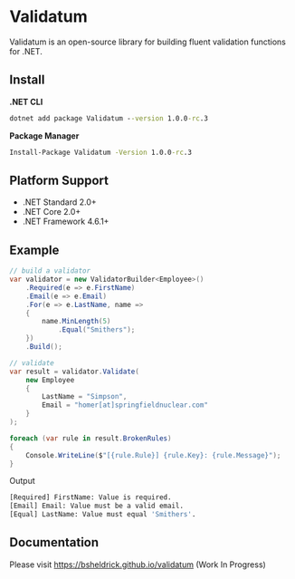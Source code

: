 # Validatum

Validatum is an open-source library for building fluent validation functions for .NET.


## Install

**.NET CLI**
```cmd
dotnet add package Validatum --version 1.0.0-rc.3
```

**Package Manager**
```cmd
Install-Package Validatum -Version 1.0.0-rc.3
```

## Platform Support

- .NET Standard 2.0+
- .NET Core 2.0+
- .NET Framework 4.6.1+

## Example

```csharp
// build a validator
var validator = new ValidatorBuilder<Employee>()
    .Required(e => e.FirstName)
    .Email(e => e.Email)
    .For(e => e.LastName, name =>
    {
        name.MinLength(5)
            .Equal("Smithers");
    })
    .Build();

// validate
var result = validator.Validate(
    new Employee 
    { 
        LastName = "Simpson",
        Email = "homer[at]springfieldnuclear.com"
    }
);

foreach (var rule in result.BrokenRules)
{
    Console.WriteLine($"[{rule.Rule}] {rule.Key}: {rule.Message}");
}
```

Output
```sh
[Required] FirstName: Value is required.
[Email] Email: Value must be a valid email.
[Equal] LastName: Value must equal 'Smithers'.
```

## Documentation

Please visit https://bsheldrick.github.io/validatum (Work In Progress)
